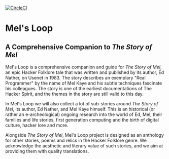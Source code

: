 [![CircleCI](https://circleci.com/tomerlichtash/mels-loop/circleci-docs.svg?style=svg)](https://circleci.com/tomerlichtash/mels-loop/circleci-docs)

# Mel's Loop

## A Comprehensive Companion to _The Story of Mel_

Mel's Loop is a comprehensive companion and guide for _The Story of Mel_, an epic Hacker Folklore tale that was written and published by its author, Ed Nather, on Usenet in 1983. The story describes an exemplary "Real Programmer" by the name of Mel Kaye and his subtle techniques fascinate his colleagues. The story is one of the earliest documentations of The Hacker Spirit, and the themes in the story are still valid to this day.

In Mel's Loop we will also collect a lot of sub-stories around _The Story of Mel_, its author, Ed Nather, and Mel Kaye himself. This is an historical (or rather an e-archeological) ongoing research into the world of Ed, Mel, their families and life stories, first generation computing and the birth of digital culture, hacker lore and more.

Alongside _The Story of Mel_, Mel's Loop project is designed as an anthology for other stories, poems and relics in the Hacker Folklore genre. We acknowledge the aesthetic and literary value of such stories, and we aim at providing them with quality translations.
